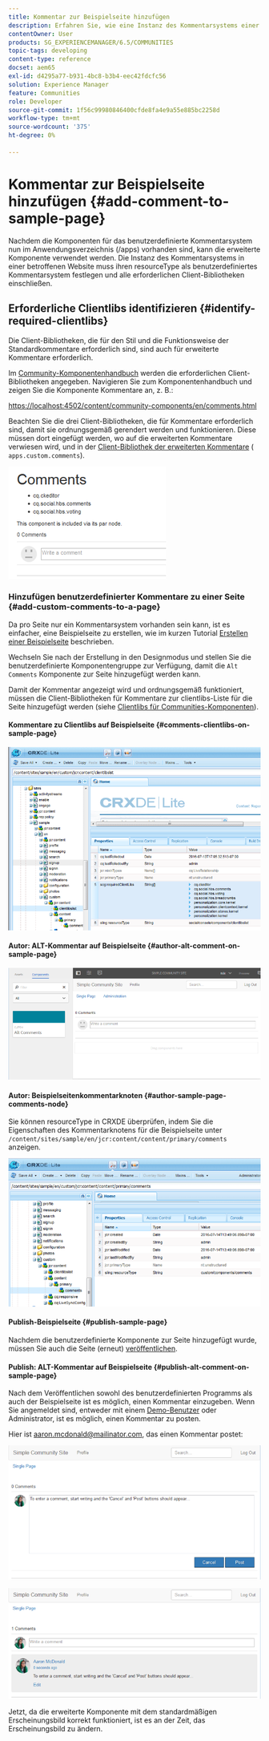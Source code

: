 ```yaml
---
title: Kommentar zur Beispielseite hinzufügen
description: Erfahren Sie, wie eine Instanz des Kommentarsystems einer Website ihren resourceType als benutzerdefiniertes Kommentarsystem festlegen und alle erforderlichen Client-Bibliotheken einschließen muss.
contentOwner: User
products: SG_EXPERIENCEMANAGER/6.5/COMMUNITIES
topic-tags: developing
content-type: reference
docset: aem65
exl-id: d4295a77-b931-4bc8-b3b4-eec42fdcfc56
solution: Experience Manager
feature: Communities
role: Developer
source-git-commit: 1f56c99980846400cfde8fa4e9a55e885bc2258d
workflow-type: tm+mt
source-wordcount: '375'
ht-degree: 0%

---
```


# Kommentar zur Beispielseite hinzufügen  {#add-comment-to-sample-page}

Nachdem die Komponenten für das benutzerdefinierte Kommentarsystem nun im Anwendungsverzeichnis (/apps) vorhanden sind, kann die erweiterte Komponente verwendet werden. Die Instanz des Kommentarsystems in einer betroffenen Website muss ihren resourceType als benutzerdefiniertes Kommentarsystem festlegen und alle erforderlichen Client-Bibliotheken einschließen.

## Erforderliche Clientlibs identifizieren {#identify-required-clientlibs}

Die Client-Bibliotheken, die für den Stil und die Funktionsweise der Standardkommentare erforderlich sind, sind auch für erweiterte Kommentare erforderlich.

Im [Community-Komponentenhandbuch](/help/communities/components-guide.md) werden die erforderlichen Client-Bibliotheken angegeben. Navigieren Sie zum Komponentenhandbuch und zeigen Sie die Komponente Kommentare an, z. B.:

[https://localhost:4502/content/community-components/en/comments.html](https://localhost:4502/content/community-components/en/comments.html)

Beachten Sie die drei Client-Bibliotheken, die für Kommentare erforderlich sind, damit sie ordnungsgemäß gerendert werden und funktionieren. Diese müssen dort eingefügt werden, wo auf die erweiterten Kommentare verwiesen wird, und in der [Client-Bibliothek der erweiterten Kommentare](/help/communities/extend-create-components.md#create-a-client-library-folder) ( `apps.custom.comments`).

![comments-component1](assets/comments-component1.png)

### Hinzufügen benutzerdefinierter Kommentare zu einer Seite {#add-custom-comments-to-a-page}

Da pro Seite nur ein Kommentarsystem vorhanden sein kann, ist es einfacher, eine Beispielseite zu erstellen, wie im kurzen Tutorial [Erstellen einer Beispielseite](/help/communities/create-sample-page.md) beschrieben.

Wechseln Sie nach der Erstellung in den Designmodus und stellen Sie die benutzerdefinierte Komponentengruppe zur Verfügung, damit die `Alt Comments` Komponente zur Seite hinzugefügt werden kann.

Damit der Kommentar angezeigt wird und ordnungsgemäß funktioniert, müssen die Client-Bibliotheken für Kommentare zur clientlibs-Liste für die Seite hinzugefügt werden (siehe [Clientlibs für Communities-Komponenten](/help/communities/clientlibs.md)).

#### Kommentare zu Clientlibs auf Beispielseite {#comments-clientlibs-on-sample-page}

![comments-clientlibs-crxde](assets/comments-clientlibs-crxde.png)

#### Autor: ALT-Kommentar auf Beispielseite {#author-alt-comment-on-sample-page}

![Alt-Kommentar](assets/alt-comment.png)

#### Autor: Beispielseitenkommentarknoten {#author-sample-page-comments-node}

Sie können resourceType in CRXDE überprüfen, indem Sie die Eigenschaften des Kommentarknotens für die Beispielseite unter `/content/sites/sample/en/jcr:content/content/primary/comments` anzeigen.

![verify-comment-crxde](assets/verify-comment-crxde.png)

#### Publish-Beispielseite {#publish-sample-page}

Nachdem die benutzerdefinierte Komponente zur Seite hinzugefügt wurde, müssen Sie auch die Seite (erneut) [veröffentlichen](/help/communities/sites-console.md#publishing-the-site).

#### Publish: ALT-Kommentar auf Beispielseite {#publish-alt-comment-on-sample-page}

Nach dem Veröffentlichen sowohl des benutzerdefinierten Programms als auch der Beispielseite ist es möglich, einen Kommentar einzugeben. Wenn Sie angemeldet sind, entweder mit einem [Demo-Benutzer](/help/communities/tutorials.md#demo-users) oder Administrator, ist es möglich, einen Kommentar zu posten.

Hier ist aaron.mcdonald@mailinator.com, das einen Kommentar postet:

![publish-alt-comment](assets/publish-alt-comment.png)

![publish-alt-comment1](assets/publish-alt-comment1.png)

Jetzt, da die erweiterte Komponente mit dem standardmäßigen Erscheinungsbild korrekt funktioniert, ist es an der Zeit, das Erscheinungsbild zu ändern.
